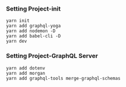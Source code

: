 ### Setting Project-init
```
yarn init
yarn add graphql-yoga
yarn add nodemon -D
yarn add babel-cli -D
yarn dev
```

### Setting Project-GraphQL Server
```
yarn add dotenv
yarn add morgan
yarn add graphql-tools merge-graphql-schemas
```